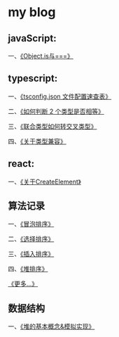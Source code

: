 # my blog

## javaScript:
一、[《Object.is与===》](https://github.com/lmxyjy/blogs/issues/6)

## typescript:

一、[《tsconfig.json 文件配置速查表》](https://github.com/lmxyjy/blogs/issues/1)

二、[《如何判断 2 个类型是否相等》](https://github.com/lmxyjy/blogs/issues/2)

三、[《联合类型如何转交叉类型》](https://github.com/lmxyjy/blogs/issues/3)

四、[《关于类型兼容》](https://github.com/lmxyjy/blogs/issues/4)

## react:
一、[《关于CreateElement》](https://github.com/lmxyjy/blogs/issues/5)

<!-- 二、[《关于BeginWork》](https://github.com/lmxyjy/blogs/issues/8) (未完成) -->

## 算法记录
一、[《冒泡排序》](https://github.com/lmxyjy/blogs/issues/7)

二、[《选择排序》](https://github.com/lmxyjy/blogs/issues/9)

三、[《插入排序》](https://github.com/lmxyjy/blogs/issues/10)

四、[《堆排序》](https://github.com/lmxyjy/blogs/issues/11)

[《更多...》](https://github.com/lmxyjy/algorithm)

## 数据结构
一、[《堆的基本概念&模拟实现》](https://github.com/lmxyjy/blogs/issues/12)
